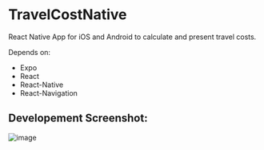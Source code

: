 # TravelCostNative
 React Native App for iOS and Android to calculate and present travel costs.

 Depends on:
 - Expo
 - React
 - React-Native
 - React-Navigation


## Developement Screenshot:
![image](https://user-images.githubusercontent.com/48185176/181192117-ff81071d-537f-4a38-ab2e-0adb77752ddc.png)
